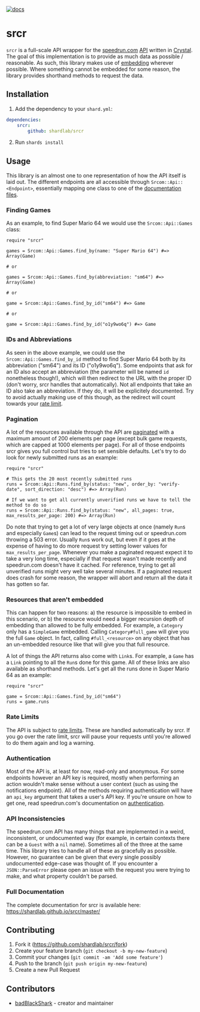 [![docs](https://img.shields.io/badge/docs-master-red.svg?style=flat-square)](https://shardlab.github.io/srcr/master/)

# srcr

`srcr` is a full-scale API wrapper for the [speedrun.com](https://www.speedrun.com) [API](https://github.com/speedruncomorg/api) written in [Crystal](https://crystal-lang.org/). The goal of this implementation is to provide as much data as possible / reasonable. As such, this library makes use of [embedding](https://github.com/speedruncomorg/api/blob/master/version1/embedding.md) wherever possible. Where something cannot be embedded for some reason, the library provides shorthand methods to request the data.

## Installation

1. Add the dependency to your `shard.yml`:

```yaml
dependencies:
    srcr:
        github: shardlab/srcr
```

2. Run `shards install`

## Usage

This library is an almost one to one representation of how the API itself is laid out. The different endpoints are all accessible through `Srcom::Api::<Endpoint>`, essentially mapping one class to one of the [documentation files](https://github.com/speedruncomorg/api/tree/master/version1).

### Finding Games

As an example, to find Super Mario 64 we would use the `Srcom::Api::Games` class:

```crystal
require "srcr"

games = Srcom::Api::Games.find_by(name: "Super Mario 64") #=> Array(Game)

# or

games = Srcom::Api::Games.find_by(abbreviation: "sm64") #=> Array(Game)

# or

game = Srcom::Api::Games.find_by_id("sm64") #=> Game

# or

game = Srcom::Api::Games.find_by_id("o1y9wo6q") #=> Game
```

### IDs and Abbreviations

As seen in the above example, we could use the `Srcom::Api::Games.find_by_id` method to find Super Mario 64 both by its abbreviation ("sm64") and its ID ("o1y9wo6q"). Some endpoints that ask for an ID also accept an abbreviation (the parameter will be named `id` nonetheless though!), which will then redirect to the URL with the proper ID (don't worry, srcr handles that automatically). Not all endpoints that take an ID also take an abbreviation. If they do, it will be explicitely documented.
Try to avoid actually making use of this though, as the redirect will count towards your [rate limit](#rate-limits).

### Pagination

A lot of the resources available through the API are [paginated](https://github.com/speedruncomorg/api/blob/master/version1/pagination.md) with a maximum amount of 200 elements per page (except bulk game requests, which are capped at 1000 elements per page). For all of those endpoints srcr gives you full control but tries to set sensible defaults.
Let's try to do look for newly submitted runs as an example:

```crystal
require "srcr"

# This gets the 20 most recently submitted runs
runs = Srcom::Api::Runs.find_by(status: "new", order_by: "verify-date", sort_direction: "desc") #=> Array(Run)

# If we want to get all currently unverified runs we have to tell the method to do so
runs = Srcom::Api::Runs.find_by(status: "new", all_pages: true, max_results_per_page: 200) #=> Array(Run)
```

Do note that trying to get a lot of very large objects at once (namely `Run`s and especially `Game`s) can lead to the request timing out or speedrun.com throwing a 503 error. Usually `Run`s work out, but even if it goes at the expense of having to do more request try setting lower values for `max_results_per_page`.
Whenever you make a paginated request expect it to take a very long time, especially if that request wasn't made recently and speedrun.com doesn't have it cached. For reference, trying to get all unverified runs might very well take several minutes.
If a paginated request does crash for some reason, the wrapper will abort and return all the data it has gotten so far.

### Resources that aren't embedded

This can happen for two reasons: a) the resource is impossible to embed in this scenario, or b) the resource would need a bigger recursion depth of embedding than allowed to be fully embedded.
For example, a `Category` only has a `SimpleGame` embedded. Calling `Category#full_game` will give you the full `Game` object. In fact, calling `#full_<resource>` on any object that has an un-embedded resource like that will give you that full resource.

A lot of things the API returns also come with `Link`s. For example, a `Game` has a `Link` pointing to all the `Run`s done for this game. All of these links are also available as shorthand methods. Let's get all the runs done in Super Mario 64 as an example:

```crystal
require "srcr"

game = Srcom::Api::Games.find_by_id("sm64")
runs = game.runs
```

### Rate Limits

The API is subject to [rate limits](https://github.com/speedruncomorg/api/blob/master/throttling.md). These are handled automatically by srcr. If you go over the rate limit, srcr will pause your requests until you're allowed to do them again and log a warning.

### Authentication

Most of the API is, at least for now, read-only and anonymous. For some endpoints however an API key is required, mostly when performing an action wouldn't make sense without a user context (such as using the notifications endpoint). All of the methods requiring authentication will have an `api_key` argument that takes a user's API key. If you're unsure on how to get one, read speedrun.com's documentation on [authentication](https://github.com/speedruncomorg/api/blob/master/authentication.md#aquiring-a-users-api-key).

### API Inconsistencies

The speedrun.com API has many things that are implemented in a weird, inconsistent, or undocumented way (for example, in certain contexts there can be a `Guest` with a `nil` name). Sometimes all of the three at the same time. This library tries to handle all of these as gracefully as possible. However, no guarantee can be given that every single possibly undocumented edge-case was thought of. If you encounter a `JSON::ParseError` please open an issue with the request you were trying to make, and what property couldn't be parsed.

### Full Documentation

The complete documentation for srcr is available here: https://shardlab.github.io/srcr/master/

## Contributing

1. Fork it (<https://github.com/shardlab/srcr/fork>)
2. Create your feature branch (`git checkout -b my-new-feature`)
3. Commit your changes (`git commit -am 'Add some feature'`)
4. Push to the branch (`git push origin my-new-feature`)
5. Create a new Pull Request

## Contributors

-   [badBlackShark](https://github.com/badBlackShark) - creator and maintainer
